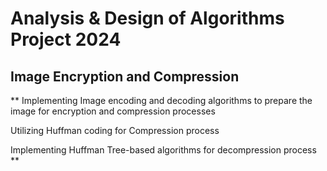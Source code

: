 # Analysis & Design of Algorithms Project 2024 
## Image Encryption and Compression

** Implementing Image encoding and decoding algorithms to prepare the image for encryption and compression processes

Utilizing Huffman coding for Compression process 

Implementing Huffman Tree-based algorithms for decompression process **
